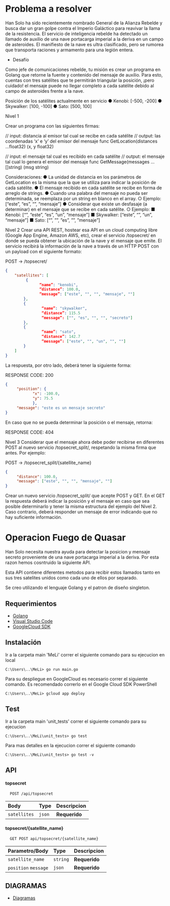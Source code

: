 # Problema a resolver

Han Solo ha sido recientemente nombrado General de la Alianza Rebelde y busca dar un gran golpe contra el Imperio Galáctico para reavivar la llama de la resistencia.
El servicio de inteligencia rebelde ha detectado un llamado de auxilio de una nave portacarga imperial a la deriva en un campo de asteroides. El manifiesto de la nave es ultra clasificado, pero se rumorea que transporta raciones y armamento para una legión entera.

* Desafío

Como jefe de comunicaciones rebelde, tu misión es crear un programa en Golang que retorne la fuente y contenido del mensaje de auxilio. Para esto, cuentas con tres satélites que te permitirán triangular la posición, ¡pero cuidado! el mensaje puede no llegar completo a cada satélite debido al campo de asteroides frente a la nave.

Posición de los satélites actualmente en servicio
● Kenobi: [-500, -200]
● Skywalker: [100, -100]
● Sato: [500, 100]

Nivel 1

Crear un programa con las siguientes firmas:

// input: distancia al emisor tal cual se recibe en cada satélite
// output: las coordenadas ‘x’ e ‘y’ del emisor del mensaje
func GetLocation(distances ...float32) (x, y float32)

// input: el mensaje tal cual es recibido en cada satélite
// output: el mensaje tal cual lo genera el emisor del mensaje
func GetMessage(messages ...[]string) (msg string)

Consideraciones:
    ● La unidad de distancia en los parámetros de GetLocation es la misma que la que se
    utiliza para indicar la posición de cada satélite.
    ● El mensaje recibido en cada satélite se recibe en forma de arreglo de strings.
    ● Cuando una palabra del mensaje no pueda ser determinada, se reemplaza por un string
    en blanco en el array.
        ○ Ejemplo: [“este”, “es”, “”, “mensaje”]
    ● Considerar que existe un desfasaje (a determinar) en el mensaje que se recibe en cada satélite.
        ○ Ejemplo:
            ■ Kenobi: [“”, “este”, “es”, “un”, “mensaje”] ■ Skywalker: [“este”, “”, “un”, “mensaje”]
            ■ Sato: [“”, ””, ”es”, ””, ”mensaje”]


Nivel 2
Crear una API REST, hostear esa API en un cloud computing libre (Google App Engine, Amazon AWS, etc), crear el servicio /topsecret/ en donde se pueda obtener la ubicación de la nave y el mensaje que emite.
El servicio recibirá la información de la nave a través de un HTTP POST con un payload con el siguiente formato:

POST  -> /topsecret/

```json
{
    "satellites": [
         {
               “name”: "kenobi",
               “distance”: 100.0,
               “message”: ["este", "", "", "mensaje", ""]
        },
        {
                “name”: "skywalker",
                “distance”: 115.5
                “message”: ["", "es", "", "", "secreto"]
        },
        {
                “name”: "sato",
                “distance”: 142.7
                “message”: ["este", "", "un", "", ""]
        }
    ]
}

```

La respuesta, por otro lado, deberá tener la siguiente forma:

RESPONSE CODE: 200

```json
{
     "position": {
            "x": -100.0,
            "y": 75.5 
            },
     "message": "este es un mensaje secreto"
}
```

En caso que no se pueda determinar la posición o el mensaje, retorna:

RESPONSE CODE: 404

Nivel 3
Considerar que el mensaje ahora debe poder recibirse en diferentes POST al nuevo servicio /topsecret_split/, respetando la misma firma que antes. Por ejemplo:

POST -> /topsecret_split/{satellite_name}

```json
{
     "distance": 100.0,
     "message": ["este", "", "", "mensaje", ""]
}
```

Crear un nuevo servicio /topsecret_split/ que acepte POST y GET. En el GET la respuesta deberá indicar la posición y el mensaje en caso que sea posible determinarlo y tener la misma estructura del ejemplo del Nivel 2. Caso contrario, deberá responder un mensaje de error indicando que no hay suficiente información.


# Operacion Fuego de Quasar

Han Solo necesita nuestra ayuda para detectar la posicion y mensaje secreto proveniente de una nave portacarga imperial a la deriva.
Por esta razon hemos cosntruido la siguiente API.

Esta API contiene diferentes metodos para recibir estos llamados tanto en sus tres satelites unidos como cada uno de ellos por separado.

Se creo utilizando el lenguaje Golang y el patron de diseño singleton.




## Requerimientos

* [Golang](https://go.dev/)
* [Visual Studio Code](https://code.visualstudio.com/)
* [GoogleCloud SDK](https://cloud.google.com/appengine?utm_source=google&utm_medium=cpc&utm_campaign=latam-CO-all-es-dr-BKWS-all-all-trial-e-dr-1011454-LUAC0009157&utm_content=text-ad-none-any-DEV_c-CRE_545476760830-ADGP_Hybrid%20%7C%20BKWS%20-%20EXA%20%7C%20Txt%20~%20Compute_App-Engine-KWID_43700042625185793-kwd-372661972204&utm_term=KW_google%20app%20engine-ST_Google%20App%20Engine&gclid=EAIaIQobChMI6MXLpIud-QIVSIBQBh0RsQ49EAAYASAAEgKGX_D_BwE&gclsrc=aw.ds)

## Instalación

Ir a la carpeta main 'MeLi' correr el siguiente comando para su ejecucion en local

```console
C:\Users\..\MeLi> go run main.go
```

Para su despliegue en GoogleCloud es necesario correr el siguiente comando. Es recomendado correrlo en el Google Cloud SDK PowerShell

```console
C:\Users\..\MeLi> gcloud app deploy
```

## Test

Ir a la carpeta main 'unit_tests' correr el siguiente comando para su ejecucion 

```console
C:\Users\..\MeLi\unit_tests> go test
```

Para mas detalles en la ejecucion correr el siguiente comando 

```console
C:\Users\..\MeLi\unit_tests> go test -v
```
    
## API

#### topsecret

```http
  POST /api/topsecret
```

| Body | Type     | Descripcion                |
| :-------- | :------- | :------------------------- |
| `satellites` | `json` | **Requerido**

#### topsecret/{satellite_name}

```http
  GET POST api/topsecret/{satellite_name}
```

| Parametro/Body | Type     | Descripcion                       |
| :-------- | :------- | :-------------------------------- |
| `satellite_name`     | `string` | **Requerido**
| `position` `message` | `json`   | **Requerido**

## DIAGRAMAS

* [Diagramas](https://github.com/luok4n/MeLi/tree/main/Diagrams)
